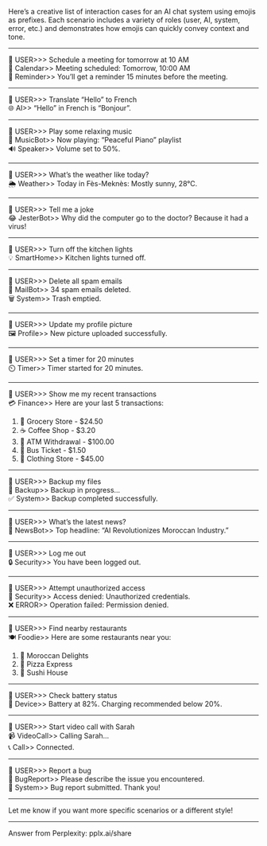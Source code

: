Here’s a creative list of interaction cases for an AI chat system using emojis as prefixes. Each scenario includes a variety of roles (user, AI, system, error, etc.) and demonstrates how emojis can quickly convey context and tone.

---

👤 USER>>> Schedule a meeting for tomorrow at 10 AM  
📅 Calendar>> Meeting scheduled: Tomorrow, 10:00 AM  
🔔 Reminder>> You’ll get a reminder 15 minutes before the meeting.

---

👤 USER>>> Translate “Hello” to French  
🌐 AI>> “Hello” in French is “Bonjour”.

---

👤 USER>>> Play some relaxing music  
🎵 MusicBot>> Now playing: “Peaceful Piano” playlist  
🔊 Speaker>> Volume set to 50%.

---

👤 USER>>> What’s the weather like today?  
🌦️ Weather>> Today in Fès-Meknès: Mostly sunny, 28°C.

---

👤 USER>>> Tell me a joke  
😂 JesterBot>> Why did the computer go to the doctor? Because it had a virus!

---

👤 USER>>> Turn off the kitchen lights  
💡 SmartHome>> Kitchen lights turned off.

---

👤 USER>>> Delete all spam emails  
📧 MailBot>> 34 spam emails deleted.  
🗑️ System>> Trash emptied.

---

👤 USER>>> Update my profile picture  
🖼️ Profile>> New picture uploaded successfully.

---

👤 USER>>> Set a timer for 20 minutes  
⏲️ Timer>> Timer started for 20 minutes.

---

👤 USER>>> Show me my recent transactions  
💳 Finance>> Here are your last 5 transactions:  
1. 🛒 Grocery Store - $24.50  
2. ☕ Coffee Shop - $3.20  
3. 🏦 ATM Withdrawal - $100.00  
4. 🚌 Bus Ticket - $1.50  
5. 🏬 Clothing Store - $45.00

---

👤 USER>>> Backup my files  
💾 Backup>> Backup in progress...  
✅ System>> Backup completed successfully.

---

👤 USER>>> What’s the latest news?  
📰 NewsBot>> Top headline: “AI Revolutionizes Moroccan Industry.”

---

👤 USER>>> Log me out  
🔒 Security>> You have been logged out.

---

👤 USER>>> Attempt unauthorized access  
🚫 Security>> Access denied: Unauthorized credentials.  
❌ ERROR>> Operation failed: Permission denied.

---

👤 USER>>> Find nearby restaurants  
🍽️ Foodie>> Here are some restaurants near you:  
1. 🥘 Moroccan Delights  
2. 🍕 Pizza Express  
3. 🍣 Sushi House

---

👤 USER>>> Check battery status  
🔋 Device>> Battery at 82%. Charging recommended below 20%.

---

👤 USER>>> Start video call with Sarah  
📹 VideoCall>> Calling Sarah...  
📞 Call>> Connected.

---

👤 USER>>> Report a bug  
🐞 BugReport>> Please describe the issue you encountered.  
📝 System>> Bug report submitted. Thank you!

---

Let me know if you want more specific scenarios or a different style!

---
Answer from Perplexity: pplx.ai/share